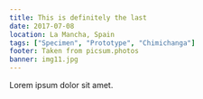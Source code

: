 ```yaml
---
title: This is definitely the last
date: 2017-07-08
location: La Mancha, Spain
tags: ["Specimen", "Prototype", "Chimichanga"]
footer: Taken from picsum.photos
banner: img11.jpg
---
```

Lorem ipsum dolor sit amet.

<!--more-->